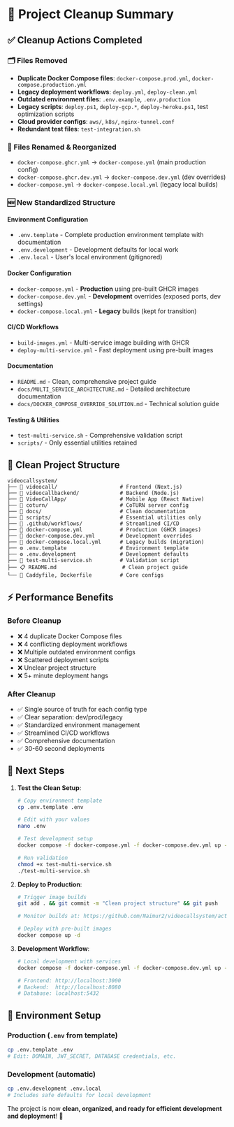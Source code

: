# 🧹 Project Cleanup Summary

## ✅ Cleanup Actions Completed

### 🗂️ Files Removed
- **Duplicate Docker Compose files**: `docker-compose.prod.yml`, `docker-compose.production.yml`
- **Legacy deployment workflows**: `deploy.yml`, `deploy-clean.yml`  
- **Outdated environment files**: `.env.example`, `.env.production`
- **Legacy scripts**: `deploy.ps1`, `deploy-gcp.*`, `deploy-heroku.ps1`, test optimization scripts
- **Cloud provider configs**: `aws/`, `k8s/`, `nginx-tunnel.conf`
- **Redundant test files**: `test-integration.sh`

### 📁 Files Renamed & Reorganized
- `docker-compose.ghcr.yml` → `docker-compose.yml` (main production config)
- `docker-compose.ghcr.dev.yml` → `docker-compose.dev.yml` (dev overrides)
- `docker-compose.yml` → `docker-compose.local.yml` (legacy local builds)

### 🆕 New Standardized Structure

#### Environment Configuration
- `.env.template` - Complete production environment template with documentation
- `.env.development` - Development defaults for local work  
- `.env.local` - User's local environment (gitignored)

#### Docker Configuration  
- `docker-compose.yml` - **Production** using pre-built GHCR images
- `docker-compose.dev.yml` - **Development** overrides (exposed ports, dev settings)
- `docker-compose.local.yml` - **Legacy** builds (kept for transition)

#### CI/CD Workflows
- `build-images.yml` - Multi-service image building with GHCR
- `deploy-multi-service.yml` - Fast deployment using pre-built images

#### Documentation
- `README.md` - Clean, comprehensive project guide
- `docs/MULTI_SERVICE_ARCHITECTURE.md` - Detailed architecture documentation
- `docs/DOCKER_COMPOSE_OVERRIDE_SOLUTION.md` - Technical solution guide

#### Testing & Utilities
- `test-multi-service.sh` - Comprehensive validation script
- `scripts/` - Only essential utilities retained

## 🎯 Clean Project Structure

```
videocallsystem/
├── 📂 videocall/                    # Frontend (Next.js)
├── 📂 videocallbackend/             # Backend (Node.js)  
├── 📂 VideoCallApp/                 # Mobile App (React Native)
├── 📂 coturn/                       # CoTURN server config
├── 📂 docs/                         # Clean documentation
├── 📂 scripts/                      # Essential utilities only
├── 📂 .github/workflows/            # Streamlined CI/CD
├── 🐳 docker-compose.yml            # Production (GHCR images)
├── 🐳 docker-compose.dev.yml        # Development overrides
├── 🐳 docker-compose.local.yml      # Legacy builds (migration)
├── ⚙️ .env.template                 # Environment template
├── ⚙️ .env.development              # Development defaults
├── 🧪 test-multi-service.sh         # Validation script
├── 📋 README.md                     # Clean project guide
└── 📄 Caddyfile, Dockerfile         # Core configs
```

## ⚡ Performance Benefits

### Before Cleanup
- ❌ 4 duplicate Docker Compose files
- ❌ 4 conflicting deployment workflows  
- ❌ Multiple outdated environment configs
- ❌ Scattered deployment scripts
- ❌ Unclear project structure
- ❌ 5+ minute deployment hangs

### After Cleanup  
- ✅ Single source of truth for each config type
- ✅ Clear separation: dev/prod/legacy
- ✅ Standardized environment management
- ✅ Streamlined CI/CD workflows
- ✅ Comprehensive documentation
- ✅ 30-60 second deployments

## 🚀 Next Steps

1. **Test the Clean Setup**:
   ```bash
   # Copy environment template
   cp .env.template .env
   
   # Edit with your values
   nano .env
   
   # Test development setup
   docker compose -f docker-compose.yml -f docker-compose.dev.yml up -d
   
   # Run validation
   chmod +x test-multi-service.sh
   ./test-multi-service.sh
   ```

2. **Deploy to Production**:
   ```bash
   # Trigger image builds
   git add . && git commit -m "Clean project structure" && git push
   
   # Monitor builds at: https://github.com/Naimur2/videocallsystem/actions
   
   # Deploy with pre-built images
   docker compose up -d
   ```

3. **Development Workflow**:
   ```bash
   # Local development with services
   docker compose -f docker-compose.yml -f docker-compose.dev.yml up -d
   
   # Frontend: http://localhost:3000
   # Backend:  http://localhost:8080
   # Database: localhost:5432
   ```

## 🎯 Environment Setup

### Production (`.env` from template)
```bash
cp .env.template .env
# Edit: DOMAIN, JWT_SECRET, DATABASE credentials, etc.
```

### Development (automatic)
```bash
cp .env.development .env.local
# Includes safe defaults for local development
```

The project is now **clean, organized, and ready for efficient development and deployment**! 🎉